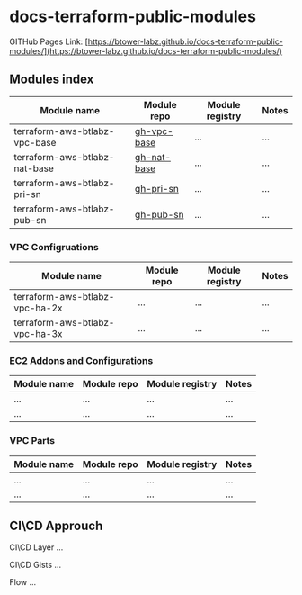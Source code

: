 # docs-terraform-public-modules

GITHub Pages Link: [https://btower-labz.github.io/docs-terraform-public-modules/](https://btower-labz.github.io/docs-terraform-public-modules/)

## Modules index

| Module name | Module repo | Module registry | Notes |
| --- | --- | --- | --- |
| terraform-aws-btlabz-vpc-base | [gh-vpc-base][] | ... | ... |
| terraform-aws-btlabz-nat-base | [gh-nat-base][] | ... | ... |
| terraform-aws-btlabz-pri-sn | [gh-pri-sn][] | ... | ... |
| terraform-aws-btlabz-pub-sn | [gh-pub-sn][] | ... | ... |

[gh-vpc-base]: https://github.com/btower-labz/terraform-aws-btlabz-vpc-base (GITHub)
[gh-nat-base]: https://github.com/btower-labz/terraform-aws-btlabz-nat-base (GITHub)
[gh-pri-sn]: https://github.com/btower-labz/terraform-aws-btlabz-pri-sn (GITHub)
[gh-pub-sn]: https://github.com/btower-labz/terraform-aws-btlabz-pub-sn (GITHub)

### VPC Configruations

| Module name | Module repo | Module registry | Notes |
| --- | --- | --- | --- |
| terraform-aws-btlabz-vpc-ha-2x | ... | ... | ... |
| terraform-aws-btlabz-vpc-ha-3x | ... | ... | ... |

### EC2 Addons and Configurations

| Module name | Module repo | Module registry | Notes |
| --- | --- | --- | --- |
| ... | ... | ... | ... |
| ... | ... | ... | ... |

### VPC Parts

| Module name | Module repo | Module registry | Notes |
| --- | --- | --- | --- |
| ... | ... | ... | ... |
| ... | ... | ... | ... |

## CI\CD Approuch

CI\CD Layer ...

CI\CD Gists ...

Flow ...

